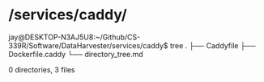 # /services/caddy/

jay@DESKTOP-N3AJ5U8:~/Github/CS-339R/Software/DataHarvester/services/caddy$ tree
.
├── Caddyfile
├── Dockerfile.caddy
└── directory_tree.md

0 directories, 3 files